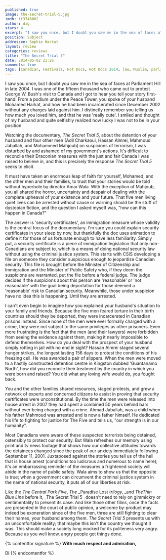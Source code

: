 ```yaml
---
published: true
image: the-secret-trial-5.jpg
imdb: tt3746002
author: dig
stars: 4
excerpt: "I saw you once, but I doubt you saw me in the sea of faces at Parliament Hill in late 2004."
position: Subject
addressee: Sophie Harkat
layout: review
categories: reviews
title: "The Secret Trial 5"
date: 2014-05-02 21:26
comments: true
tags: [Canadian, Festivals, Hot Docs, Hot Docs 2014, law, Muslim, parliament, The Secret Trial 5]
---
```

I saw you once, but I doubt you saw me in the sea of faces at Parliament Hill in late 2004. I was one of the fifteen thousand who came out to protest George W. Bush's visit to Canada and I got to hear you tell your story first-hand. From a podium under the Peace Tower, you spoke of your husband Mohamed Harkat, and how he had been incarcerated since December 2002 without any charges laid against him. I distinctly remember you telling us how much you loved him, and that he was 'really cute'. I smiled and thought of my husband and quite selfishly realized how lucky I was not to be in your position.

Watching the documentary, _The Secret Trial 5_, about the detention of your husband and four other men (Adil Charkaoui, Hassan Almrei, Mahmoud Jaballah, and Mohammed Mahjoub) on suspicions of terrorism, I was disturbed by and ashamed of my government's actions. It's difficult to reconcile their Draconian measures with the just and fair Canada I was raised to believe in, and this is precisely the response _The Secret Trial 5_ seeks to elicit.

It must have taken an enormous leap of faith for yourself, Mohamed, and the other men and their families, to trust that your stories would be told without hyperbole by director Amar Wala. With the exception of Mahjoub, you all shared the horror, uncertainty and despair of dealing with the complete upheaval of your existence and your future. That five men living quiet lives can be arrested without cause or warning should be the stuff of dystopian fiction, and the question I asked myself was, "how can this happen in Canada?"

The answer is 'security certificates', an immigration measure whose validity is the central focus of the documentary. I'm sure you could explain security certificates in your sleep by now, but thankfully the doc uses animation to define it for those of us fortunate enough to have less familiarity. Simply put, a security certificate is a piece of immigration legislation that only non-Canadians are subject to, which is a means of doing national security law without using the criminal justice system. This starts with CSIS developing a file on someone they consider suspicious enough to jeopardize Canadian security. This file is brought before the Minister of Citizenship and Immigration and the Minister of Public Safety who, if they deem the suspicions are warranted, put the file before a federal judge. The judge decides if the suspicions about this person are 'reasonable' or 'not reasonable' with the goal being deportation for those deemed a 'reasonable' risk to Canadian security. Meanwhile, those under suspicion have no idea this is happening. Until they are arrested.

I can't even begin to imagine how you explained your husband's situation to your family and friends. Because the five men feared torture in their birth countries should they be deported, they were incarcerated in Canadian prisons instead. Since none of the men were ever formally charged with a crime, they were not subject to the same privileges as other prisoners. Even more frustrating is the fact that the men (and their lawyers) were forbidden from seeing the evidence against them, making it nearly impossible to defend themselves. How do you deal with the prospect of your husband simply rotting in jail with no end in sight? Hassan Almrei staged several hunger strikes, the longest lasting 156 days to protest the conditions of his freezing cell. He was awarded a pair of slippers. When the men were moved to a hastily constructed detention centre in Kingston dubbed 'Guantanamo North', how did you reconcile their treatment by the country in which you were born and raised? You did what any loving wife would do, you fought back.

You and the other families shared resources, staged protests, and grew a network of experts and concerned citizens to assist in proving that security certificates were unconstitutional. By the time the men were released into house arrest in 2007 they had spent a combined 50 years behind bars without ever being charged with a crime. Ahmad Jaballah, was a child when his father Mahmoud was arrested and is now a father himself. He dedicated his life to fighting for justice for The Five and tells us, "our strength is in our humanity".

Most Canadians were aware of these suspected terrorists being detained, ostensibly to protect our security. But Wala refreshes our memory using print and tv news footage that shows how our collective attitudes towards the detainees changed since the peak of our anxiety immediately following September 11, 2001. Juxtaposed against the stories you tell us of the hell that is house arrest (conditions too ludicrous and numerous to name here); it's an embarrassing reminder of the measures a frightened society will abide in the name of public safety. Wala aims to show us that the opposite is true; when a government can circumvent the criminal justice system in the name of national security, it puts all of our liberties at risk.

Like the _The_ _Central Park Five_, _The_ _Paradise Lost _trilogy,_ _and _TheThin Blue Line_ before it, _The Secret Trial 5 _doesn't need to rely on gimmickry or sentimentality to present its case. And like those other films, once the facts are presented in the court of public opinion, a welcome by-product may indeed be exoneration since of the five men, three are still fighting to clear their names, your husband among them. _The Secret Trial 5_ presents us with an uncomfortable reality; that maybe this isn't the country we thought it was. This should make a society long mocked for its politeness very angry. Because as you well know, angry people get things done. 

{% contentfor signature %}
**With much respect and admiration,**

Di
{% endcontentfor %}